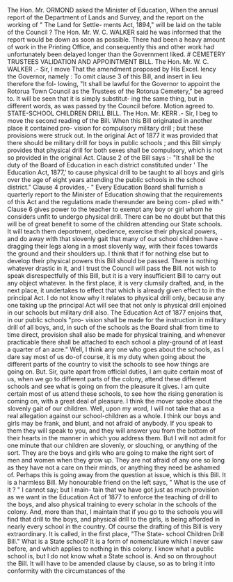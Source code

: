 The Hon. Mr. ORMOND asked the Minister of Education, When the annual report of the Department of Lands and Survey, and the report on the working of " The Land for Settle- ments Act, 1894," will be laid on the table of the Council ? The Hon. Mr. W. C. WALKER said he was informed that the report would be down as soon as possible. There had been a heavy amount of work in the Printing Office, and consequently this and other work had unfortunately been delayed longer than the Government liked. # CEMETERY TRUSTEES VALIDATION AND APPOINTMENT BILL. The Hon. Mr. W. C. WALKER .- Sir, I move That the amendment proposed by His Excel. lency the Governor, namely : To omit clause 3 of this Bill, and insert in lieu therefore the fol- lowing, "It shall be lawful for the Governor to appoint the Rotorua Town Council as the Trustees of the Rotorua Cemetery," be agreed to. It will be seen that it is simply substitut- ing the same thing, but in different words, as was passed by the Council before. Motion agreed to. STATE-SCHOOL CHILDREN DRILL BILL. The Hon. Mr. KERR .- Sir, I beg to move the second reading of the Bill. When this Bill originated in another place it contained pro- vision for compulsory military drill ; but these provisions were struck out. In the original Act of 1877 it was provided that there should be military drill for boys in public schools ; and this Bill simply provides that physical drill for both sexes shall be compulsory, which is not so provided in the original Act. Clause 2 of the Bill says :- "It shall be the duty of the Board of Education in each district constituted under ' The Education Act, 1877,' to cause physical drill to be taught to all boys and girls over the age of eight years attending the public schools in the school district." Clause 4 provides,- " Every Education Board shall furnish a quarterly report to the Minister of Education showing that the requirements of this Act and the regulations made thereunder are being com- plied with." Clause 6 gives power to the teacher to exempt any boy or girl whom he considers unfit to undergo physical drill. There can be no doubt but that this will be of great benefit to some of the children attending our State schools. It will teach them deportment, obedience, exercise their physical powers, and do away with that slovenly gait that many of our school children have - dragging their legs along in a most slovenly way, with their faces towards the ground and their shoulders up. I think that if for nothing else but to develop their physical powers this Bill should be passed. There is nothing whatever drastic in it, and I trust the Council will pass the Bill. not wish to speak disrespectfully of this Bill, but it is a very insufficient Bill to carry out any object whatever. In the first place, it is very clumsily drafted, and, in the next place, it undertakes to effect that which is already given effect to in the principal Act. I do not know why it relates to physical drill only, because any one taking up the principal Act will see that not only is physical drill enjoined in our schools but military drill also. The Education Act of 1877 enjoins that, in our public schools "pro- <!-- PageHeader=":" --> vision shall be made for the instruction in military drill of all boys, and, in such of the schools as the Board shall from time to time direct, provision shall also be made for physical training, and whenever practicable there shall be attached to each school a play-ground of at least a quarter of an acre." Well, I think any one who goes about the schools, as I dare say most of us do-of course, it is my duty when going about the different parts of the country to visit the schools to see how things are going on. But. Sir, quite apart from official duties, I am quite certain most of us, when we go to different parts of the colony, attend these different schools and see what is going on from the pleasure it gives. I am quite certain most of us attend these schools, to see how the rising generation is coming on, with a great deal of pleasure. I think the mover spoke about the slovenly gait of our children. Well, upon my word, I will not take that as a real allegation against our school-children as a whole. I think our boys and girls may be frank, and blunt, and not afraid of anybody. If you speak to them they will speak to you, and they will answer you from the bottom of their hearts in the manner in which you address them. But I will not admit for one minute that our children are slovenly, or slouching, or anything of the sort. They are the boys and girls who are going to make the right sort of men and women when they grow up. They are not afraid of any one so long as they have not a care on their minds, or anything they need be ashamed of. Perhaps this is going away from the question at issue, which is this Bill. It is a harmless Bill. My honourable friend on the left says, " What is the use of it ? " I cannot say; but I main- tain that we have got just as much provision as we want in the Education Act of 1877 to enforce the teaching of drill to the boys, and also physical training to every scholar in the schools of the colony. And, more than that, I maintain that if you go to the schools you will find that drill to the boys, and physical drill to the girls, is being afforded in nearly every school in the country. Of course the drafting of this Bill is very extraordinary. It is called, in the first place, "The State- school Children Drill Bill." What is a State school? It is a form of nomenclature which I never saw before, and which applies to nothing in this colony. I know what a public school is, but I do not know what a State school is. And so on throughout the Bill. It will have to be amended clause by clause, so as to bring it into conformity with the circumstances of the 